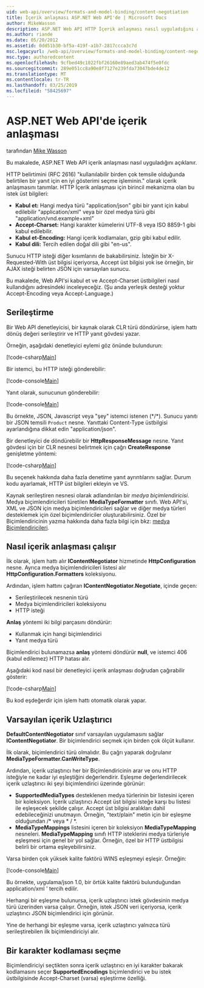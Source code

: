 ```yaml
---
uid: web-api/overview/formats-and-model-binding/content-negotiation
title: İçerik anlaşması ASP.NET Web API'de | Microsoft Docs
author: MikeWasson
description: ASP.NET Web API HTTP İçerik anlaşması nasıl uyguladığını açıklar.
ms.author: riande
ms.date: 05/20/2012
ms.assetid: 0dd51b30-bf5a-419f-a1b7-2817ccca3c7d
msc.legacyurl: /web-api/overview/formats-and-model-binding/content-negotiation
msc.type: authoredcontent
ms.openlocfilehash: 9cfbed49c1022fbf26160e89aed3ab474f5e0fdc
ms.sourcegitcommit: 289e051cc8a90e8f7127e239fda73047bde4de12
ms.translationtype: MT
ms.contentlocale: tr-TR
ms.lasthandoff: 03/25/2019
ms.locfileid: "58425697"
---
```

<a name="content-negotiation-in-aspnet-web-api"></a>ASP.NET Web API'de içerik anlaşması
====================
tarafından [Mike Wasson](https://github.com/MikeWasson)

Bu makalede, ASP.NET Web API içerik anlaşması nasıl uyguladığını açıklanır.

HTTP belirtimini (RFC 2616) "kullanılabilir birden çok temsile olduğunda belirtilen bir yanıt için en iyi gösterimi seçme işleminin." olarak içerik anlaşmasını tanımlar. HTTP İçerik anlaşması için birincil mekanizma olan bu istek üst bilgileri:

- **Kabul et:** Hangi medya türü "application/json" gibi bir yanıt için kabul edilebilir "application/xml" veya bir özel medya türü gibi &quot;application/vnd.example+xml&quot;
- **Accept-Charset:** Hangi karakter kümelerini UTF-8 veya ISO 8859-1 gibi kabul edilebilir.
- **Kabul et-Encoding:** Hangi içerik kodlamaları, gzip gibi kabul edilir.
- **Kabul dili:** Tercih edilen doğal dili gibi "en-us".

Sunucu HTTP isteği diğer kısımlarını de bakabilirsiniz. İsteğin bir X-Requested-With üst bilgisi içeriyorsa, Accept üst bilgisi yok ise örneğin, bir AJAX isteği belirten JSON için varsayılan sunucu.

Bu makalede, Web API'si kabul et ve Accept-Charset üstbilgileri nasıl kullandığını adresindeki inceleyeceğiz. (Şu anda yerleşik desteği yoktur Accept-Encoding veya Accept-Language.)

## <a name="serialization"></a>Serileştirme

Bir Web API denetleyicisi, bir kaynak olarak CLR türü döndürürse, işlem hattı dönüş değeri serileştirir ve HTTP yanıt gövdesi yazar.

Örneğin, aşağıdaki denetleyici eylemi göz önünde bulundurun:

[!code-csharp[Main](content-negotiation/samples/sample1.cs)]

Bir istemci, bu HTTP isteği gönderebilir:

[!code-console[Main](content-negotiation/samples/sample2.cmd)]

Yanıt olarak, sunucunun gönderebilir:

[!code-console[Main](content-negotiation/samples/sample3.cmd)]

Bu örnekte, JSON, Javascript veya "şey" istemci istenen (\*/\*). Sunucu yanıtı bir JSON temsili `Product` nesne. Yanıttaki Content-Type üstbilgisi ayarlandığına dikkat edin &quot;application/json&quot;.

Bir denetleyici de döndürebilir bir **HttpResponseMessage** nesne. Yanıt gövdesi için bir CLR nesnesi belirtmek için çağrı **CreateResponse** genişletme yöntemi:

[!code-csharp[Main](content-negotiation/samples/sample4.cs)]

Bu seçenek hakkında daha fazla denetime yanıt ayrıntılarını sağlar. Durum kodu ayarlamak, HTTP üst bilgileri ekleyin ve VS.

Kaynak serileştiren nesnesi olarak adlandırılan bir *medya biçimlendiricisi*. Medya biçimlendiricileri türetilen **MediaTypeFormatter** sınıfı. Web API'si, XML ve JSON için medya biçimlendiricileri sağlar ve diğer medya türleri desteklemek için özel biçimlendiriciler oluşturabilirsiniz. Özel bir Biçimlendiricinin yazma hakkında daha fazla bilgi için bkz: [medya Biçimlendiricileri](media-formatters.md).

## <a name="how-content-negotiation-works"></a>Nasıl içerik anlaşması çalışır

İlk olarak, işlem hattı alır **IContentNegotiator** hizmetinde **HttpConfiguration** nesne. Ayrıca medya biçimlendiricileri listesi alır **HttpConfiguration.Formatters** koleksiyonu.

Ardından, işlem hattını çağıran **IContentNegotiator.Negotiate**, içinde geçen:

- Serileştirilecek nesnenin türü
- Medya biçimlendiricileri koleksiyonu
- HTTP isteği

**Anlaş** yöntemi iki bilgi parçasını döndürür:

- Kullanmak için hangi biçimlendirici
- Yanıt medya türü

Biçimlendirici bulunamazsa **anlaş** yöntemi döndürür **null**, ve istemci 406 (kabul edilemez) HTTP hatası alır.

Aşağıdaki kod nasıl bir denetleyici içerik anlaşması doğrudan çağırabilir gösterir:

[!code-csharp[Main](content-negotiation/samples/sample5.cs)]

Bu kod eşdeğerdir için işlem hattı otomatik olarak yapar.

## <a name="default-content-negotiator"></a>Varsayılan içerik Uzlaştırıcı

**DefaultContentNegotiator** sınıf varsayılan uygulamasını sağlar **IContentNegotiator**. Bir biçimlendirici seçmek için birden çok ölçüt kullanır.

İlk olarak, biçimlendirici türü olmalıdır. Bu çağrı yaparak doğrulanır **MediaTypeFormatter.CanWriteType**.

Ardından, içerik uzlaştırıcı her bir Biçimlendiricinin arar ve onu HTTP isteğiyle ne kadar iyi eşleştiğini değerlendirir. Eşleşme değerlendirilecek içerik uzlaştırıcı iki şeyi biçimlendirici üzerinde görünür:

- **SupportedMediaTypes** desteklenen medya türlerinin bir listesini içeren bir koleksiyon. İçerik uzlaştırıcı Accept üst bilgisi isteğe karşı bu listesi ile eşleşecek şekilde çalışır. Accept üst bilgisi aralıkları dahil edebileceğinizi unutmayın. Örneğin, "text/plain" metin için bir eşleşme olduğundan /\* veya \* / \*.
- **MediaTypeMappings** listesini içeren bir koleksiyon **MediaTypeMapping** nesneleri. **MediaTypeMapping** sınıfı HTTP isteklerini medya türleriyle eşleşmesi için genel bir yol sağlar. Örneğin, özel bir HTTP üstbilgisi belirli bir ortama eşleyebilirsiniz.

Varsa birden çok yüksek kalite faktörü WINS eşleşmeyi eşleşir. Örneğin:

[!code-console[Main](content-negotiation/samples/sample6.cmd)]

Bu örnekte, uygulama/json 1.0, bir örtük kalite faktörü bulunduğundan application/xml ' tercih edilir.

Herhangi bir eşleşme bulunursa, içerik uzlaştırıcı istek gövdesinin medya türü üzerinden varsa çalışır. Örneğin, istek JSON veri içeriyorsa, içerik uzlaştırıcı JSON biçimlendirici için görünür.

Yine de herhangi bir eşleşme varsa, içerik uzlaştırıcı yalnızca türü serileştirebilen ilk biçimlendiriciyi alır.

## <a name="selecting-a-character-encoding"></a>Bir karakter kodlaması seçme

Biçimlendiriciyi seçtikten sonra içerik uzlaştırıcı en iyi karakter bakarak kodlamasını seçer **SupportedEncodings** biçimlendirici ve bu istek üstbilgisinde Accept-Charset (varsa) eşleştirme özelliği.
